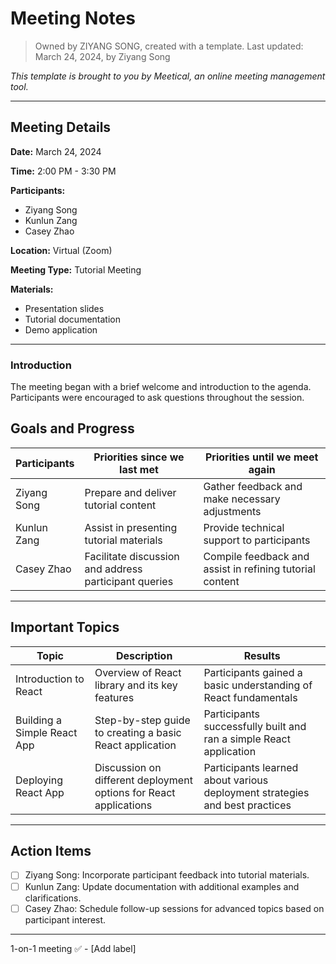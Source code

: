 # Meeting Notes

> Owned by ZIYANG SONG, created with a template.
> Last updated: March 24, 2024, by Ziyang Song

_This template is brought to you by Meetical, an online meeting management tool._

---

## Meeting Details

**Date:** March 24, 2024

**Time:** 2:00 PM - 3:30 PM

**Participants:** 
- Ziyang Song
- Kunlun Zang
- Casey Zhao

**Location:** Virtual (Zoom)

**Meeting Type:** Tutorial Meeting

**Materials:** 
- Presentation slides
- Tutorial documentation
- Demo application

---

### Introduction
The meeting began with a brief welcome and introduction to the agenda. Participants were encouraged to ask questions throughout the session.

## Goals and Progress

**Participants** | **Priorities since we last met** | **Priorities until we meet again**
--- | --- | ---
Ziyang Song | Prepare and deliver tutorial content | Gather feedback and make necessary adjustments
Kunlun Zang | Assist in presenting tutorial materials | Provide technical support to participants
Casey Zhao | Facilitate discussion and address participant queries | Compile feedback and assist in refining tutorial content

---

## Important Topics

| Topic | Description | Results |
|-------|-------------|---------|
| Introduction to React | Overview of React library and its key features | Participants gained a basic understanding of React fundamentals |
| Building a Simple React App | Step-by-step guide to creating a basic React application | Participants successfully built and ran a simple React application |
| Deploying React App | Discussion on different deployment options for React applications | Participants learned about various deployment strategies and best practices |

---

## Action Items

- [ ] Ziyang Song: Incorporate participant feedback into tutorial materials.
- [ ] Kunlun Zang: Update documentation with additional examples and clarifications.
- [ ] Casey Zhao: Schedule follow-up sessions for advanced topics based on participant interest.

---

1-on-1 meeting ✅ - [Add label]
